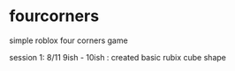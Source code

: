 # fourcorners

simple roblox four corners game


session 1: 8/11 9ish - 10ish :  created basic rubix cube shape
